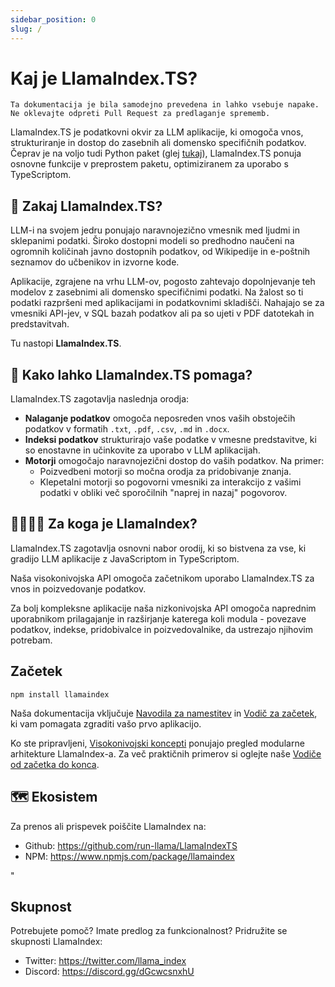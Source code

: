 ```yaml
---
sidebar_position: 0
slug: /
---
```


# Kaj je LlamaIndex.TS?

`Ta dokumentacija je bila samodejno prevedena in lahko vsebuje napake. Ne oklevajte odpreti Pull Request za predlaganje sprememb.`

LlamaIndex.TS je podatkovni okvir za LLM aplikacije, ki omogoča vnos, strukturiranje in dostop do zasebnih ali domensko specifičnih podatkov. Čeprav je na voljo tudi Python paket (glej [tukaj](https://docs.llamaindex.ai/en/stable/)), LlamaIndex.TS ponuja osnovne funkcije v preprostem paketu, optimiziranem za uporabo s TypeScriptom.

## 🚀 Zakaj LlamaIndex.TS?

LLM-i na svojem jedru ponujajo naravnojezično vmesnik med ljudmi in sklepanimi podatki. Široko dostopni modeli so predhodno naučeni na ogromnih količinah javno dostopnih podatkov, od Wikipedije in e-poštnih seznamov do učbenikov in izvorne kode.

Aplikacije, zgrajene na vrhu LLM-ov, pogosto zahtevajo dopolnjevanje teh modelov z zasebnimi ali domensko specifičnimi podatki. Na žalost so ti podatki razpršeni med aplikacijami in podatkovnimi skladišči. Nahajajo se za vmesniki API-jev, v SQL bazah podatkov ali pa so ujeti v PDF datotekah in predstavitvah.

Tu nastopi **LlamaIndex.TS**.

## 🦙 Kako lahko LlamaIndex.TS pomaga?

LlamaIndex.TS zagotavlja naslednja orodja:

- **Nalaganje podatkov** omogoča neposreden vnos vaših obstoječih podatkov v formatih `.txt`, `.pdf`, `.csv`, `.md` in `.docx`.
- **Indeksi podatkov** strukturirajo vaše podatke v vmesne predstavitve, ki so enostavne in učinkovite za uporabo v LLM aplikacijah.
- **Motorji** omogočajo naravnojezični dostop do vaših podatkov. Na primer:
  - Poizvedbeni motorji so močna orodja za pridobivanje znanja.
  - Klepetalni motorji so pogovorni vmesniki za interakcijo z vašimi podatki v obliki več sporočilnih "naprej in nazaj" pogovorov.

## 👨‍👩‍👧‍👦 Za koga je LlamaIndex?

LlamaIndex.TS zagotavlja osnovni nabor orodij, ki so bistvena za vse, ki gradijo LLM aplikacije z JavaScriptom in TypeScriptom.

Naša visokonivojska API omogoča začetnikom uporabo LlamaIndex.TS za vnos in poizvedovanje podatkov.

Za bolj kompleksne aplikacije naša nizkonivojska API omogoča naprednim uporabnikom prilagajanje in razširjanje katerega koli modula - povezave podatkov, indekse, pridobivalce in poizvedovalnike, da ustrezajo njihovim potrebam.

## Začetek

`npm install llamaindex`

Naša dokumentacija vključuje [Navodila za namestitev](./installation.md) in [Vodič za začetek](./starter.md), ki vam pomagata zgraditi vašo prvo aplikacijo.

Ko ste pripravljeni, [Visokonivojski koncepti](./concepts.md) ponujajo pregled modularne arhitekture LlamaIndex-a. Za več praktičnih primerov si oglejte naše [Vodiče od začetka do konca](./end_to_end.md).

## 🗺️ Ekosistem

Za prenos ali prispevek poiščite LlamaIndex na:

- Github: https://github.com/run-llama/LlamaIndexTS
- NPM: https://www.npmjs.com/package/llamaindex

"

## Skupnost

Potrebujete pomoč? Imate predlog za funkcionalnost? Pridružite se skupnosti LlamaIndex:

- Twitter: https://twitter.com/llama_index
- Discord: https://discord.gg/dGcwcsnxhU
